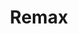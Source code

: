 ---
title: "Remax"
url: /ciudad-autonoma-de-buenos-aires/remax-mendoza/
shop: agente inmobiliario
---
